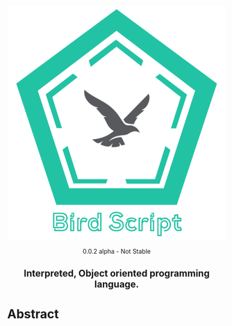 ![logo](20210424_093302.png)
<div align="center">
0.0.2 alpha - Not Stable


<h2>Interpreted, Object oriented programming language.</h2></div>

# Abstract


